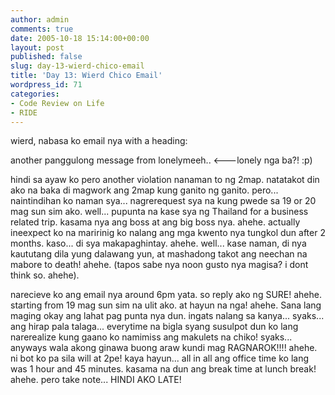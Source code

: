 ```yaml
---
author: admin
comments: true
date: 2005-10-18 15:14:00+00:00
layout: post
published: false
slug: day-13-wierd-chico-email
title: 'Day 13: Wierd Chico Email'
wordpress_id: 71
categories:
- Code Review on Life
- RIDE
---
```


wierd, nabasa ko email nya with a heading:  

another panggulong message from lonelymeeh..  <---lonely nga ba?! :p) 

hindi sa ayaw ko pero another violation nanaman to ng 2map. natatakot din ako na baka di magwork ang 2map kung ganito ng ganito. pero... naintindihan ko naman sya... nagrerequest sya na kung pwede sa 19 or 20 mag sun sim ako. well... pupunta na kase sya ng Thailand for a business related trip. kasama nya ang boss at ang big boss nya. ahehe. actually ineexpect ko na maririnig ko nalang ang mga kwento nya tungkol dun after 2 months. kaso... di sya makapaghintay. ahehe. well... kase naman, di nya kaututang dila yung dalawang yun, at mashadong takot ang neechan na mabore to death! ahehe. (tapos sabe nya noon gusto nya magisa? i dont think so. ahehe).  

narecieve ko ang email nya around 6pm yata. so reply ako ng SURE! ahehe. starting from 19 mag sun sim na ulit ako. at hayun na nga! ahehe. Sana lang maging okay ang lahat pag punta nya dun. ingats nalang sa kanya... syaks... ang hirap pala talaga... everytime na bigla syang susulpot dun ko lang narerealize kung gaano ko namimiss ang makulets na chiko! syaks... anyways wala akong ginawa buong araw kundi mag RAGNAROK!!!! ahehe. ni bot ko pa sila will at 2pe! kaya hayun... all in all ang office time ko lang was 1 hour and 45 minutes. kasama na dun ang break time at lunch break! ahehe. pero take note... HINDI AKO LATE!

